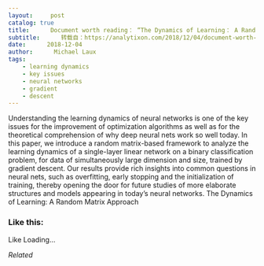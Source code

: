 ```yaml
---
layout:     post
catalog: true
title:      Document worth reading： “The Dynamics of Learning： A Random Matrix Approach”
subtitle:      转载自：https://analytixon.com/2018/12/04/document-worth-reading-the-dynamics-of-learning-a-random-matrix-approach/
date:      2018-12-04
author:      Michael Laux
tags:
    - learning dynamics
    - key issues
    - neural networks
    - gradient
    - descent
---
```


Understanding the learning dynamics of neural networks is one of the key issues for the improvement of optimization algorithms as well as for the theoretical comprehension of why deep neural nets work so well today. In this paper, we introduce a random matrix-based framework to analyze the learning dynamics of a single-layer linear network on a binary classification problem, for data of simultaneously large dimension and size, trained by gradient descent. Our results provide rich insights into common questions in neural nets, such as overfitting, early stopping and the initialization of training, thereby opening the door for future studies of more elaborate structures and models appearing in today’s neural networks. The Dynamics of Learning: A Random Matrix Approach





### Like this:

Like Loading...


*Related*

